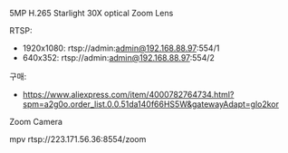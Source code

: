 5MP H.265 Starlight 30X optical Zoom Lens

RTSP:
 - 1920x1080: rtsp://admin:admin@192.168.88.97:554/1
 - 640x352: rtsp://admin:admin@192.168.88.97:554/2

구매:
 - https://www.aliexpress.com/item/4000782764734.html?spm=a2g0o.order_list.0.0.51da140f66HS5W&gatewayAdapt=glo2kor


Zoom Camera

mpv rtsp://223.171.56.36:8554/zoom
